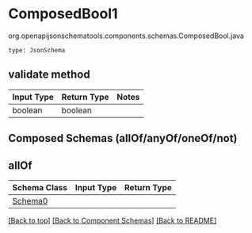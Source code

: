 # ComposedBool1
org.openapijsonschematools.components.schemas.ComposedBool.java
```
type: JsonSchema
```

## validate method
| Input Type | Return Type | Notes |
| ---------- | ----------- | ----- |
| boolean | boolean | |

## Composed Schemas (allOf/anyOf/oneOf/not)
## allOf
Schema Class | Input Type | Return Type
------------ | ---------- | -----------
[Schema0](#) |  | 


[[Back to top]](#top) [[Back to Component Schemas]](../../../README.md#Component-Schemas) [[Back to README]](../../../README.md)
